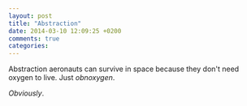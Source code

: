 ```yaml
---
layout: post
title: "Abstraction"
date: 2014-03-10 12:09:25 +0200
comments: true
categories:
---
```


Abstraction aeronauts can survive in space because
they don't need oxygen to live.
Just *obnoxygen*.


_Obviously_.
